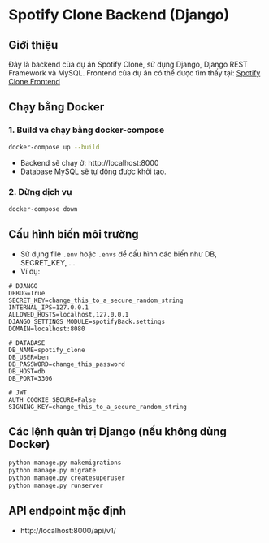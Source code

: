 # Spotify Clone Backend (Django)


## Giới thiệu
Đây là backend của dự án Spotify Clone, sử dụng Django, Django REST Framework và MySQL.
Frontend của dự án có thể được tìm thấy tại: [Spotify Clone Frontend](https://github.com/benguinsan/spotifyFront)

## Chạy bằng Docker

### 1. Build và chạy bằng docker-compose
```bash
docker-compose up --build
```
- Backend sẽ chạy ở: http://localhost:8000
- Database MySQL sẽ tự động được khởi tạo.

### 2. Dừng dịch vụ
```bash
docker-compose down
```

## Cấu hình biến môi trường
- Sử dụng file `.env` hoặc `.envs` để cấu hình các biến như DB, SECRET_KEY, ...
- Ví dụ:
```
# DJANGO
DEBUG=True
SECRET_KEY=change_this_to_a_secure_random_string
INTERNAL_IPS=127.0.0.1
ALLOWED_HOSTS=localhost,127.0.0.1
DJANGO_SETTINGS_MODULE=spotifyBack.settings
DOMAIN=localhost:8080

# DATABASE
DB_NAME=spotify_clone
DB_USER=ben
DB_PASSWORD=change_this_password
DB_HOST=db
DB_PORT=3306

# JWT
AUTH_COOKIE_SECURE=False
SIGNING_KEY=change_this_to_a_secure_random_string
```

## Các lệnh quản trị Django (nếu không dùng Docker)
```bash
python manage.py makemigrations
python manage.py migrate
python manage.py createsuperuser
python manage.py runserver
```

## API endpoint mặc định
- http://localhost:8000/api/v1/
